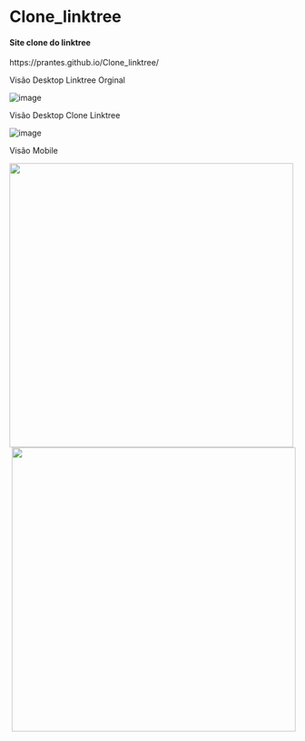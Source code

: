 # Clone_linktree
<head> </head>

 <h4>Site clone do linktree</h4> https://prantes.github.io/Clone_linktree/
 
 Visão Desktop Linktree Orginal
 
![image](https://user-images.githubusercontent.com/63598185/180496557-e303c9b8-f83b-4710-8e89-7c0d7808fae4.png)

 Visão Desktop Clone Linktree
 
![image](https://user-images.githubusercontent.com/63598185/180496865-a39bb30d-e12e-426f-846a-3663ffa64a6b.png)

Visão Mobile </br>

 <div><img align="left" height="500" src="https://cdn.discordapp.com/attachments/1000101453454651512/1000101732593958992/linktr.ee_Prantes.png"></div>

 <div><img align="right" height="500"src="https://cdn.discordapp.com/attachments/1000101453454651512/1000106792631681094/prantes.github.io_Clone_linktree__2.png"></div>
